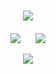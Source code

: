 <!-- Welcome to my GitHub space! -->
<h1 align="center">
    <img src="https://readme-typing-svg.herokuapp.com/?font=Righteous&size=35&center=true&vCenter=true&width=500&height=70&duration=4000&lines=👋+Hello,+Future+Collaborator!;🇮🇳+I'm+Gourab+Ganguly;" />
</h1>


<div align="center" style="margin-top: 20px;">

![](https://github-readme-streak-stats.herokuapp.com/?user=gourabofficial&theme=dark&hide_border=false)&nbsp;&nbsp;&nbsp;&nbsp;&nbsp;
![](https://github-readme-stats.vercel.app/api/top-langs/?username=gourabofficial&theme=dark&hide_border=false&include_all_commits=false&count_private=false&layout=compact)

</div>

<div align="center">
    <img src="https://skillicons.dev/icons?i= Java,html,css,javascript,c,cpp,python,mysql,php,linux,git,vscode,figma" />
</div>
